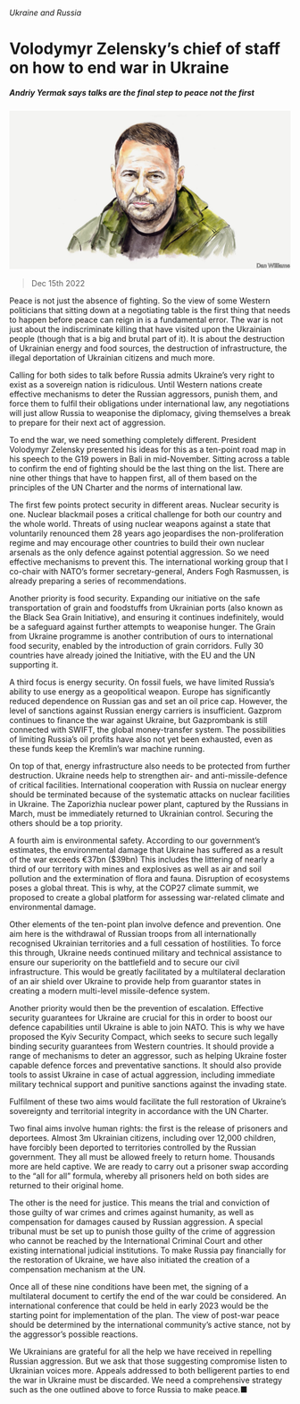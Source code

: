 ###### Ukraine and Russia

# Volodymyr Zelensky’s chief of staff on how to end war in Ukraine 

##### Andriy Yermak says talks are the final step to peace not the first 

![image](images/20221217_BID003.jpg) 

> Dec 15th 2022 

Peace is not just the absence of fighting. So the view of some Western politicians that sitting down at a negotiating table is the first thing that needs to happen before peace can reign in  is a fundamental error. The war is not just about the indiscriminate killing that  have visited upon the Ukrainian people (though that is a big and brutal part of it). It is about the destruction of Ukrainian energy and food sources, the destruction of infrastructure, the illegal deportation of Ukrainian citizens and much more. 

Calling for both sides to talk before Russia admits Ukraine’s very right to exist as a sovereign nation is ridiculous. Until Western nations create effective mechanisms to deter the Russian aggressors, punish them, and force them to fulfil their obligations under international law, any negotiations will just allow Russia to weaponise the diplomacy, giving themselves a break to prepare for their next act of aggression.

To end the war, we need something completely different. President Volodymyr Zelensky presented his ideas for this as a ten-point road map in his speech to the G19 powers in Bali in mid-November. Sitting across a table to confirm the end of fighting should be the last thing on the list. There are nine other things that have to happen first, all of them based on the principles of the UN Charter and the norms of international law.

The first few points protect security in different areas. Nuclear security is one. Nuclear blackmail poses a critical challenge for both our country and the whole world. Threats of using nuclear weapons against a state that voluntarily renounced them 28 years ago jeopardises the non-proliferation regime and may encourage other countries to build their own nuclear arsenals as the only defence against potential aggression. So we need effective mechanisms to prevent this. The international working group that I co-chair with NATO’s former secretary-general, Anders Fogh Rasmussen, is already preparing a series of recommendations.

Another priority is food security. Expanding our initiative on the safe transportation of grain and foodstuffs from Ukrainian ports (also known as the Black Sea Grain Initiative), and ensuring it continues indefinitely, would be a safeguard against further attempts to weaponise hunger. The Grain from Ukraine programme is another contribution of ours to international food security, enabled by the introduction of grain corridors. Fully 30 countries have already joined the Initiative, with the EU and the UN supporting it. 


A third focus is energy security. On fossil fuels, we have limited Russia’s ability to use energy as a geopolitical weapon. Europe has significantly reduced dependence on Russian gas and set an oil price cap. However, the level of sanctions against Russian energy carriers is insufficient. Gazprom continues to finance the war against Ukraine, but Gazprombank is still connected with SWIFT, the global money-transfer system. The possibilities of limiting Russia’s oil profits have also not yet been exhausted, even as these funds keep the Kremlin’s war machine running.

On top of that, energy infrastructure also needs to be protected from further destruction. Ukraine needs help to strengthen air- and anti-missile-defence of critical facilities. International cooperation with Russia on nuclear energy should be terminated because of the systematic attacks on nuclear facilities in Ukraine. The Zaporizhia nuclear power plant, captured by the Russians in March, must be immediately returned to Ukrainian control. Securing the others should be a top priority. 

A fourth aim is environmental safety. According to our government’s estimates, the environmental damage that Ukraine has suffered as a result of the war exceeds €37bn ($39bn) This includes the littering of nearly a third of our territory with mines and explosives as well as air and soil pollution and the extermination of flora and fauna. Disruption of ecosystems poses a global threat. This is why, at the COP27 climate summit, we proposed to create a global platform for assessing war-related climate and environmental damage. 

Other elements of the ten-point plan involve defence and prevention. One aim here is the withdrawal of Russian troops from all internationally recognised Ukrainian territories and a full cessation of hostilities. To force this through, Ukraine needs continued military and technical assistance to ensure our superiority on the battlefield and to secure our civil infrastructure. This would be greatly facilitated by a multilateral declaration of an air shield over Ukraine to provide help from guarantor states in creating a modern multi-level missile-defence system. 

Another priority would then be the prevention of escalation. Effective security guarantees for Ukraine are crucial for this in order to boost our defence capabilities until Ukraine is able to join NATO. This is why we have proposed the Kyiv Security Compact, which seeks to secure such legally binding security guarantees from Western countries. It should provide a range of mechanisms to deter an aggressor, such as helping Ukraine foster capable defence forces and preventative sanctions. It should also provide tools to assist Ukraine in case of actual aggression, including immediate military technical support and punitive sanctions against the invading state. 

Fulfilment of these two aims would facilitate the full restoration of Ukraine’s sovereignty and territorial integrity in accordance with the UN Charter.

Two final aims involve human rights: the first is the release of prisoners and deportees. Almost 3m Ukrainian citizens, including over 12,000 children, have forcibly been deported to territories controlled by the Russian government. They all must be allowed freely to return home. Thousands more are held captive. We are ready to carry out a prisoner swap according to the “all for all” formula, whereby all prisoners held on both sides are returned to their original home.

The other is the need for justice. This means the trial and conviction of those guilty of war crimes and crimes against humanity, as well as compensation for damages caused by Russian aggression. A special tribunal must be set up to punish those guilty of the crime of aggression who cannot be reached by the International Criminal Court and other existing international judicial institutions. To make Russia pay financially for the restoration of Ukraine, we have also initiated the creation of a compensation mechanism at the UN. 

Once all of these nine conditions have been met, the signing of a multilateral document to certify the end of the war could be considered. An international conference that could be held in early 2023 would be the starting point for implementation of the plan. The view of post-war peace should be determined by the international community’s active stance, not by the aggressor’s possible reactions.

We Ukrainians are grateful for all the help we have received in repelling Russian aggression. But we ask that those suggesting compromise listen to Ukrainian voices more. Appeals addressed to both belligerent parties to end the war in Ukraine must be discarded. We need a comprehensive strategy such as the one outlined above to force Russia to make peace.■


